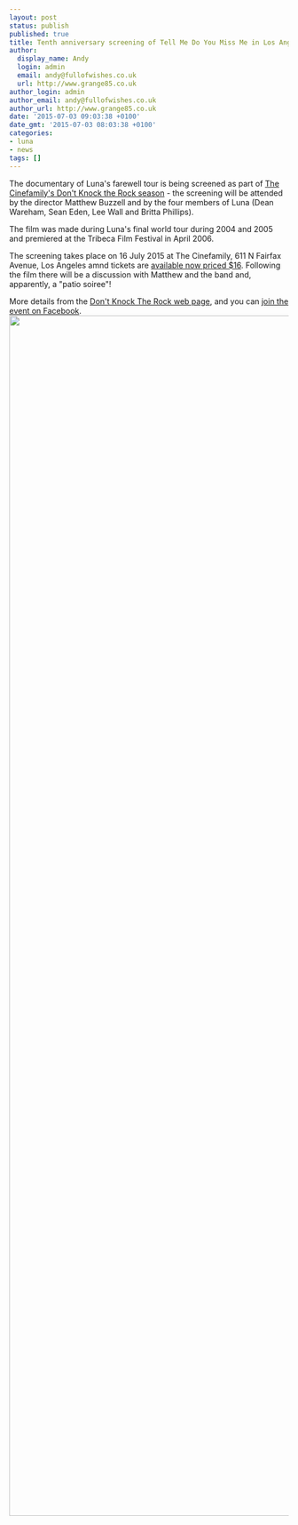```yaml
---
layout: post
status: publish
published: true
title: Tenth anniversary screening of Tell Me Do You Miss Me in Los Angeles
author:
  display_name: Andy
  login: admin
  email: andy@fullofwishes.co.uk
  url: http://www.grange85.co.uk
author_login: admin
author_email: andy@fullofwishes.co.uk
author_url: http://www.grange85.co.uk
date: '2015-07-03 09:03:38 +0100'
date_gmt: '2015-07-03 08:03:38 +0100'
categories:
- luna
- news
tags: []
---
```

<p>The documentary of Luna's farewell tour is being screened as part of <a href="http://www.cinefamily.org/films/dont-knock-the-rock-2015/">The Cinefamily's Don't Knock the Rock season</a> - the screening will be attended by the director Matthew Buzzell and by the four members of Luna (Dean Wareham, Sean Eden, Lee Wall and Britta Phillips).</p>
<p>The film was made during Luna's final world tour during 2004 and 2005 and premiered at the Tribeca Film Festival in April 2006.</p>
<p>The screening takes place on 16 July 2015 at The Cinefamily, 611 N Fairfax Avenue, Los Angeles amnd tickets are <a href="http://cinefamily.ticketmob.com/event.cfm?id=105725&cart">available now priced $16</a>. Following the film there will be a discussion with Matthew and the band and, apparently, a "patio soiree"!</p>
<p>More details from the <a href="http://www.cinefamily.org/films/dont-knock-the-rock-2015/">Don't Knock The Rock web page</a>, and you can <a href="https://www.facebook.com/events/724497831010018/">join the event on Facebook</a>.<br />
<img src="http://media.fullofwishes.co.uk/02-luna/pictures/tmdymm-poster-full.jpg" width="1532" height="2160" class="aligncenter" /></p>

